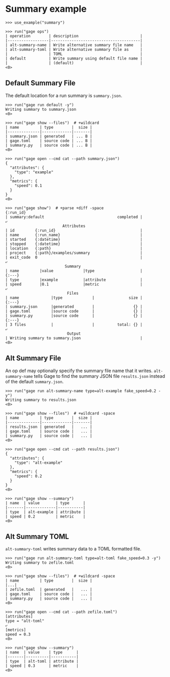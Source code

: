 # Summary example

    >>> use_example("summary")

    >>> run("gage ops")
    | operation        | description                           |
    |------------------|---------------------------------------|
    | alt-summary-name | Write alternative summary file name   |
    | alt-summary-toml | Write alternative summary file as     |
    |                  | TOML                                  |
    | default          | Write summary using default file name |
    |                  | (default)                             |
    <0>

## Default Summary File

The default location for a run summary is `summary.json`.

    >>> run("gage run default -y")
    Writing summary to summary.json
    <0>

    >>> run("gage show --files")  # +wildcard
    | name         | type        |  size |
    |--------------|-------------|-------|
    | summary.json | generated   | ... B |
    | gage.toml    | source code | ... B |
    | summary.py   | source code | ... B |
    <0>

    >>> run("gage open --cmd cat --path summary.json")
    {
      "attributes": {
        "type": "example"
      },
      "metrics": {
        "speed": 0.1
      }
    }
    <0>

    >>> run("gage show")  # +parse +diff -space
    {:run_id}
    | summary:default                                completed |
    ⤶
                             Attributes
    | id         {:run_id}                                     |
    | name       {:run_name}                                   |
    | started    {:datetime}                                   |
    | stopped    {:datetime}                                   |
    | location   {:path}                                       |
    | project    {:path}/examples/summary                      |
    | exit_code  0                                             |
    ⤶
                              Summary
    | name         |value             |type                    |
    {:---}
    | type         |example           |attribute               |
    | speed        |0.1               |metric                  |
    ⤶
                               Files
    | name              |type             |               size |
    {:---}
    | summary.json      |generated        |                 {} |
    | gage.toml         |source code      |                 {} |
    | summary.py        |source code      |                 {} |
    {:---}
    | 3 files           |                 |          total: {} |
    ⤶
                               Output
    | Writing summary to summary.json                          |
    <0>

## Alt Summary File

An op def may optionally specify the summary file name that it writes.
`alt-summary-name` tells Gage to find the summary JSON file
`results.json` instead of the default `summary.json`.

    >>> run("gage run alt-summary-name type=alt-example fake_speed=0.2 -y")
    Writing summary to results.json
    <0>

    >>> run("gage show --files")  # +wildcard -space
    | name         | type        |  size |
    |--------------|-------------|-------|
    | results.json | generated   |   ... |
    | gage.toml    | source code |   ... |
    | summary.py   | source code |   ... |
    <0>

    >>> run("gage open --cmd cat --path results.json")
    {
      "attributes": {
        "type": "alt-example"
      },
      "metrics": {
        "speed": 0.2
      }
    }
    <0>

    >>> run("gage show --summary")
    | name  | value       | type      |
    |-------|-------------|-----------|
    | type  | alt-example | attribute |
    | speed | 0.2         | metric    |
    <0>

## Alt Summary TOML

`alt-summary-toml` writes summary data to a TOML formatted file.

    >>> run("gage run alt-summary-toml type=alt-toml fake_speed=0.3 -y")
    Writing summary to zefile.toml
    <0>

    >>> run("gage show --files")  # +wildcard -space
    | name         | type        |  size |
    |...|
    | zefile.toml  | generated   |   ... |
    | gage.toml    | source code |   ... |
    | summary.py   | source code |   ... |
    <0>

    >>> run("gage open --cmd cat --path zefile.toml")
    [attributes]
    type = "alt-toml"
    ⤶
    [metrics]
    speed = 0.3
    <0>

    >>> run("gage show --summary")
    | name  | value    | type      |
    |-------|----------|-----------|
    | type  | alt-toml | attribute |
    | speed | 0.3      | metric    |
    <0>
